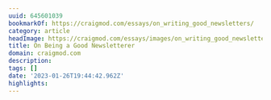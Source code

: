 ```yaml
---
uuid: 645601039
bookmarkOf: https://craigmod.com/essays/on_writing_good_newsletters/
category: article
headImage: https://craigmod.com/essays/images/on_writing_good_newsletters/
title: On Being a Good Newsletterer
domain: craigmod.com
description:
tags: []
date: '2023-01-26T19:44:42.962Z'
highlights:
---
```



